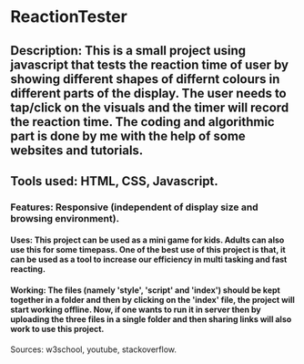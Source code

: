 # ReactionTester

## Description: This is a small project using javascript that tests the reaction time of user by showing different shapes of differnt colours in different parts of the display. The user needs to tap/click on the visuals and the timer will record the reaction time. The coding and algorithmic part is done by me with the help of some websites and tutorials.

## Tools used: HTML, CSS, Javascript.

### Features: Responsive (independent of display size and browsing environment).

#### Uses: This project can be used as a mini game for kids. Adults can also use this for some timepass. One of the best use of this project is that, it can be used as a tool to increase our efficiency in multi tasking and fast reacting.

#### Working: The files (namely 'style', 'script' and 'index') should be kept together in a folder and then by clicking on the 'index' file, the project will start working offline. Now, if one wants to run it in server then by uploading the three files in a single folder and then sharing links will also work to use this project.

Sources: w3school, youtube, stackoverflow.

